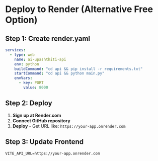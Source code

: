 # Deploy to Render (Alternative Free Option)

## Step 1: Create render.yaml

```yaml
services:
  - type: web
    name: ai-upashthiti-api
    env: python
    buildCommand: "cd api && pip install -r requirements.txt"
    startCommand: "cd api && python main.py"
    envVars:
      - key: PORT
        value: 8000
```

## Step 2: Deploy

1. **Sign up at Render.com**
2. **Connect GitHub repository**
3. **Deploy** - Get URL like: `https://your-app.onrender.com`

## Step 3: Update Frontend

```env
VITE_API_URL=https://your-app.onrender.com
```
